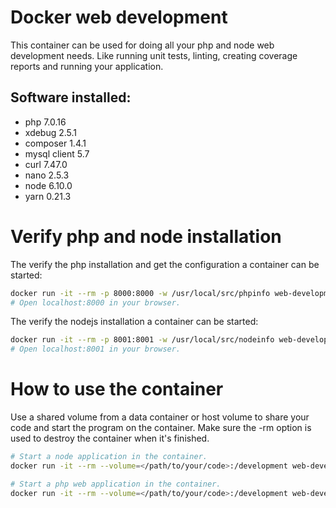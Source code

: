 # Docker web development
This container can be used for doing all your php and node web development needs. Like running unit tests, linting, creating coverage reports and running your application.

## Software installed:
 - php 7.0.16
 - xdebug 2.5.1
 - composer 1.4.1
 - mysql client 5.7
 - curl 7.47.0
 - nano 2.5.3
 - node 6.10.0
 - yarn 0.21.3

# Verify php and node installation
The verify the php installation and get the configuration a container can be started:
```bash
docker run -it --rm -p 8000:8000 -w /usr/local/src/phpinfo web-development php -S 0.0.0.0:8000
# Open localhost:8000 in your browser.
```

The verify the nodejs installation a container can be started:
```bash
docker run -it --rm -p 8001:8001 -w /usr/local/src/nodeinfo web-development node index.js
# Open localhost:8001 in your browser.
```

# How to use the container
Use a shared volume from a data container or host volume to share your code and start the program on the container.
Make sure the -rm option is used to destroy the container when it's finished.

```bash
# Start a node application in the container.
docker run -it --rm --volume=</path/to/your/code>:/development web-development node <your-application.js>

# Start a php web application in the container.
docker run -it --rm --volume=</path/to/your/code>:/development web-development php -S 0.0.0.0:8000
```
